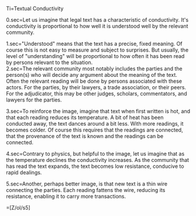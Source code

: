 Ti=Textual Conductivity

0.sec=Let us imagine that legal text has a characteristic of conductivity.  It's conductivity is proportional to how well it is understood well by the relevant community.  

1.sec="Understood" means that the text has a precise, fixed meaning.  Of course this is not easy to measure and subject to surprises.  But usually, the level of "understanding" will be proportional to how often it has been read by persons relevant to the situation.  
2.sec=The relevant community most notably includes the parties and the person(s) who will decide any argument about the meaning of the text.  Often the relevant reading will be done by persons associated with these actors.  For the parties, by their lawyers, a trade association, or their peers.  For the adjudicator, this may be other judges, scholars, commentators, and lawyers for the parties.  

3.sec=To reinforce the image, imagine that text when first written is hot, and that each reading reduces its temperature.  A bit of heat has been conducted away, the text dances around a bit less.  With more readings, it becomes colder. Of course this requires that the readings are connected, that the provenance of the text is known and the readings can be connected. 

4.sec=Contrary to physics, but helpful to the image, let us imagine that as the temperature declines the conductivity increases.  As the community that has read the text expands, the text becomes low resistance, conducive to rapid dealings.  

5.sec=Another, perhaps better image, is that new text is a thin wire connecting the parties.  Each reading fattens the wire, reducing its resistance, enabling it to carry more transactions. 

=[Z/ol/s5] 
